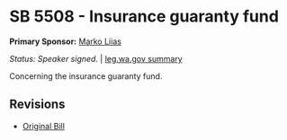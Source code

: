 # SB 5508 - Insurance guaranty fund
**Primary Sponsor:** [Marko Liias](/person/leg/marko.liias.md)

*Status: Speaker signed.* | [leg.wa.gov summary](https://app.leg.wa.gov/billsummary?BillNumber=5508&Year=2021)

Concerning the insurance guaranty fund.

## Revisions
* [Original Bill](1/)